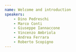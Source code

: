 ```yaml
---
name: Welcome and introduction
speakers:
    - Dino Pedreschi
    - Marco Conti
    - Giuseppe Iannaccone
    - Vincenzo Ambriola
    - Andrea Ferrara
    - Roberto Scopigno
---
```

